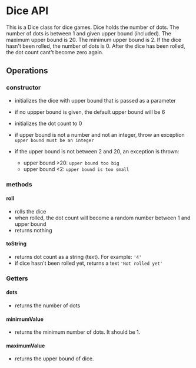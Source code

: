 # Dice API

This is a Dice class for dice games. Dice holds the number of dots. The number of dots is between 1 and given upper bound (included). The maximum upper bound is 20. The minimum upper bound is 2. If the dice hasn't been rolled, the number of dots is 0. After the dice has been rolled, the dot count cant't become zero again.

## Operations

### **constructor**

- initializes the dice with upper bound that is passed as a parameter
- if no uppper bound is given, the default upper bound will be 6
- initializes the dot count to 0

- if upper bound is not a number and not an integer, throw an exception
  `upper bound must be an integer`

- if the upper bound is not between 2 and 20, an exception is thrown:
  - upper bound >20: `upper bound too big`
  - upper bound <2: `upper bound is too small`

### methods

#### **roll**

- rolls the dice
- when rolled, the dot count will become a random number between 1 and upper bound
- returns nothing

#### **toString**

- returns dot count as a string (text). For example: `'4'`
- if dice hasn't been rolled yet, returns a text `'Not rolled yet'`

### Getters

#### **dots**

- returns the number of dots

#### **minimumValue**

- returns the minimum number of dots. It should be 1.

#### **maximumValue**

- returns the upper bound of dice.
